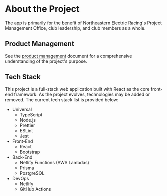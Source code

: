 # About the Project

The app is primarily for the benefit of Northeastern Electric Racing's Project Management Office, club leadership, and club members as a whole.

## Product Management

See the [product management](https://github.com/Northeastern-Electric-Racing/PM-Dashboard-v2/blob/main/docs/ProductManagement.md) document for a comprehensive understanding of the project's purpose.

## Tech Stack

This project is a full-stack web application built with React as the core front-end framework.
As the project evolves, technologies may be added or removed.
The current tech stack list is provided below:

- Universal
  - TypeScript
  - Node.js
  - Prettier
  - ESLint
  - Jest
- Front-End
  - React
  - Bootstrap
- Back-End
  - Netlify Functions (AWS Lambdas)
  - Prisma
  - PostgreSQL
- DevOps
  - Netlify
  - GitHub Actions
